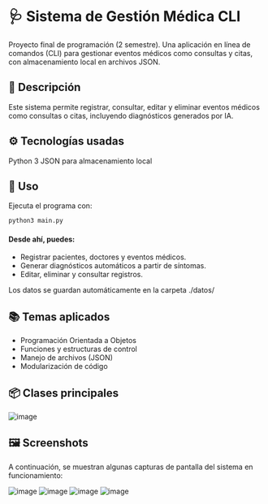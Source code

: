 # 🩺 Sistema de Gestión Médica CLI
Proyecto final de programación (2 semestre). Una aplicación en línea de comandos (CLI) para gestionar eventos médicos como consultas y citas, con almacenamiento local en archivos JSON.

## 🧠 Descripción
Este sistema permite registrar, consultar, editar y eliminar eventos médicos como consultas o citas, incluyendo diagnósticos generados por IA.

## ⚙️ Tecnologías usadas
Python 3
JSON para almacenamiento local

## 🚀 Uso
Ejecuta el programa con:

```bash
python3 main.py
```
#### Desde ahí, puedes:

- Registrar pacientes, doctores y eventos médicos.
- Generar diagnósticos automáticos a partir de síntomas.
- Editar, eliminar y consultar registros.

Los datos se guardan automáticamente en la carpeta ./datos/


## 📚 Temas aplicados
- Programación Orientada a Objetos
- Funciones y estructuras de control
- Manejo de archivos (JSON)
- Modularización de código

## 📦 Clases principales
![image](https://github.com/user-attachments/assets/dfe12130-72a4-46bd-b32e-3a6790f82770)

## 🖼️ Screenshots
A continuación, se muestran algunas capturas de pantalla del sistema en funcionamiento:

![image](https://github.com/user-attachments/assets/383011d7-5324-4146-b426-085f9507d891)
![image](https://github.com/user-attachments/assets/ea7dbe70-eccf-41da-84b9-361dae8a4bf6)
![image](https://github.com/user-attachments/assets/5179cc41-c367-4c15-bfe7-fec2b2c7ab5d)
![image](https://github.com/user-attachments/assets/5799cb7b-ebea-4519-bf28-a4af6621501a)

